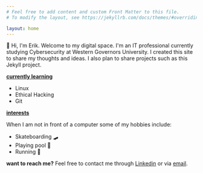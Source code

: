 ```yaml
---
# Feel free to add content and custom Front Matter to this file.
# To modify the layout, see https://jekyllrb.com/docs/themes/#overriding-theme-defaults

layout: home
---
```


:wave: Hi, I'm Erik. Welcome to my digital space. I'm an IT professional currently studying Cybersecurity at Western Governors University. I created this site to share my thoughts and ideas. I also plan to share projects such as this Jekyll project.

<ins>**currently learning**
* Linux
* Ethical Hacking
* Git

<ins>**interests**

When I am not in front of a computer some of my hobbies include:
* Skateboarding :skateboard:
* Playing pool :8ball:
* Running :running:

**want to reach me?**
Feel free to contact me through [Linkedin](https://linkedin.com/in/erikjrz) or via [email](mailto:mail@erikjrz.com).  
